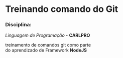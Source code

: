 # Treinando comando do Git

### Disciplina:

_Linguagem de Programação_ - **CARLPRO**

treinamento de comandos git como parte  
do aprendizado de Framework **NodeJS**